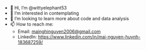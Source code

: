 - 👋 Hi, I’m @wittyelephant53
- 👀 I’m interested in contemplating
- 💞️ I’m looking to learn more about code and data analysis
- 📫 How to reach me: 
  * Email: mainghinguyen2006@gmail.com
  * LinkedIn: https://www.linkedin.com/in/mai-nguyen-huynh-183687259/

<!---
wittyelephant53/wittyelephant53 is a ✨ special ✨ repository because its `README.md` (this file) appears on your GitHub profile.
You can click the Preview link to take a look at your changes.
--->
